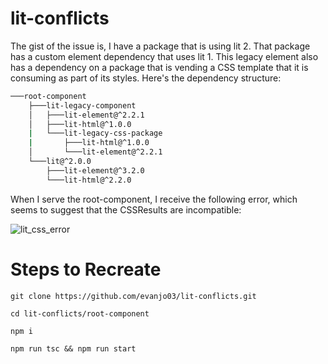 # lit-conflicts

The gist of the issue is, I have a package that is using lit 2.  That package has a custom element dependency that uses lit 1.  This legacy element also has a dependency on a package that is vending a CSS template that it is consuming as part of its styles.  Here's the dependency structure:

```bash
───root-component
    ├───lit-legacy-component
    │   ├───lit-element@^2.2.1
    │   ├───lit-html@^1.0.0
    |   └───lit-legacy-css-package
    |       ├───lit-html@^1.0.0
    │       └───lit-element@^2.2.1
    └───lit@^2.0.0
        ├───lit-element@^3.2.0
        └───lit-html@^2.2.0
```

When I serve the root-component, I receive the following error, which seems to suggest that the CSSResults are incompatible:

![lit_css_error](https://user-images.githubusercontent.com/42701217/156805278-f6ee5a06-b70b-4b28-93e0-661cd16f9758.JPG)

# Steps to Recreate

```
git clone https://github.com/evanjo03/lit-conflicts.git

cd lit-conflicts/root-component

npm i

npm run tsc && npm run start
```
